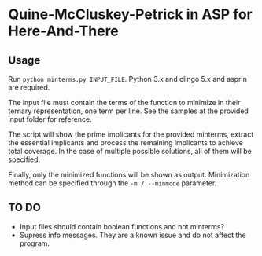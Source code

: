 # Quine-McCluskey-Petrick in ASP for Here-And-There

## Usage
Run ```python minterms.py INPUT_FILE```. Python 3.x and clingo 5.x and asprin are required.

The input file must contain the terms of the function to minimize in their ternary representation, one term per line. See the samples at the provided input folder for reference.

The script will show the prime implicants for the provided minterms, extract the essential implicants and process the remaining implicants to achieve total coverage. In the case of multiple possible solutions, all of them will be specified.

Finally, only the minimized functions will be shown as output.
Minimization method can be specified through the ```-m / --minmode``` parameter.

## TO DO
* Input files should contain boolean functions and not minterms?
* Supress info messages. They are a known issue and do not affect the program.
